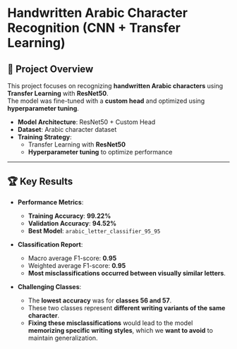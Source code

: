# **Handwritten Arabic Character Recognition (CNN + Transfer Learning)**

## 📌 **Project Overview**
This project focuses on recognizing **handwritten Arabic characters** using **Transfer Learning** with **ResNet50**.  
The model was fine-tuned with a **custom head** and optimized using **hyperparameter tuning**.

- **Model Architecture**: ResNet50 + Custom Head
- **Dataset**: Arabic character dataset
- **Training Strategy**:
  - Transfer Learning with **ResNet50**
  - **Hyperparameter tuning** to optimize performance

---

## 🏆 **Key Results**
- **Performance Metrics**:
  - **Training Accuracy**: **99.22%**
  - **Validation Accuracy**: **94.52%**
  - **Best Model**: `arabic_letter_classifier_95_95`

- **Classification Report**:
  - Macro average F1-score: **0.95**
  - Weighted average F1-score: **0.95**
  - **Most misclassifications occurred between visually similar letters**.

- **Challenging Classes**:
  - The **lowest accuracy** was for **classes 56 and 57**.
  - These two classes represent **different writing variants of the same character**.
  - **Fixing these misclassifications** would lead to the model **memorizing specific writing styles**, which we **want to avoid** to maintain generalization.